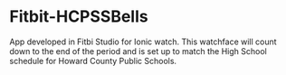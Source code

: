 # Fitbit-HCPSSBells

App developed in Fitbi Studio for Ionic watch. This watchface will count down to the end of the period and is set up to match the High School schedule for Howard County Public Schools.
